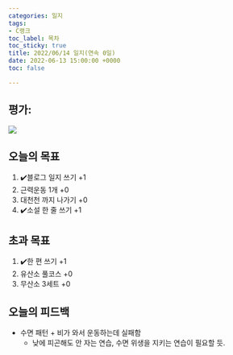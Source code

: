 ```yaml
---
categories: 일지
tags:
- C랭크
toc_label: 목차
toc_sticky: true
title: 2022/06/14 일지(연속 0일)
date: 2022-06-13 15:00:00 +0000
toc: false

---
```

## 평가:

![](/blog/assets/images/c_rank.webp)

## 오늘의 목표

1. :heavy_check_mark:블로그 일지 쓰기 +1
2. 근력운동 1개 +0
3. 대천천 까지 나가기 +0
4. :heavy_check_mark:소설 한 줄 쓰기 +1

## 초과 목표

1. :heavy_check_mark:한 편 쓰기 +1
2. 유산소 풀코스 +0
3. 무산소 3세트 +0

## 오늘의 피드백

* 수면 패턴 + 비가 와서 운동하는데 실패함
  * 낮에 피곤해도 안 자는 연습, 수면 위생을 지키는 연습이 필요할 듯.